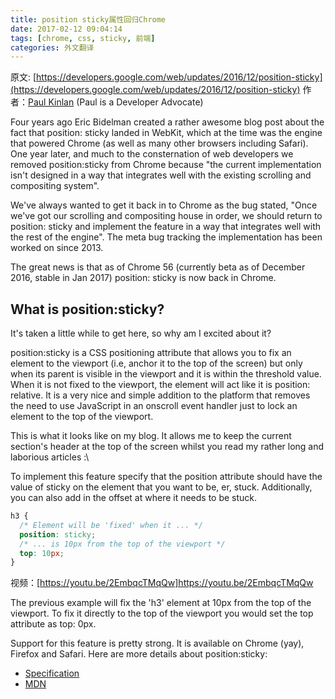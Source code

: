 ```yaml
---
title: position sticky属性回归Chrome
date: 2017-02-12 09:04:14
tags: [chrome, css, sticky, 前端]
categories: 外文翻译
---
```


原文:
[https://developers.google.com/web/updates/2016/12/position-sticky](https://developers.google.com/web/updates/2016/12/position-sticky)
作者：[Paul Kinlan](https://developers.google.com/web/resources/contributors#paulkinlan) (Paul is a Developer Advocate)

Four years ago Eric Bidelman created a rather awesome blog post about the fact that position: sticky landed in WebKit, which at the time was the engine that powered Chrome (as well as many other browsers including Safari). One year later, and much to the consternation of web developers we removed position:sticky from Chrome because "the current implementation isn't designed in a way that integrates well with the existing scrolling and compositing system".

<!-- more -->
We've always wanted to get it back in to Chrome as the bug stated, "Once we've got our scrolling and compositing house in order, we should return to position: sticky and implement the feature in a way that integrates well with the rest of the engine". The meta bug tracking the implementation has been worked on since 2013.

The great news is that as of Chrome 56 (currently beta as of December 2016, stable in Jan 2017) position: sticky is now back in Chrome.


## What is position:sticky?

It's taken a little while to get here, so why am I excited about it?

position:sticky is a CSS positioning attribute that allows you to fix an element to the viewport (i.e, anchor it to the top of the screen) but only when its parent is visible in the viewport and it is within the threshold value. When it is not fixed to the viewport, the element will act like it is position: relative. It is a very nice and simple addition to the platform that removes the need to use JavaScript in an onscroll event handler just to lock an element to the top of the viewport.

This is what it looks like on my blog. It allows me to keep the current section's header at the top of the screen whilst you read my rather long and laborious articles :\


To implement this feature specify that the position attribute should have the value of sticky on the element that you want to be, er, stuck. Additionally, you can also add in the offset at where it needs to be stuck.


```CSS
h3 {
  /* Element will be 'fixed' when it ... */
  position: sticky;
  /* ... is 10px from the top of the viewport */
  top: 10px;
}
```

视频：[https://youtu.be/2EmbqcTMqQw]https://youtu.be/2EmbqcTMqQw

The previous example will fix the 'h3' element at 10px from the top of the viewport. To fix it directly to the top of the viewport you would set the top attribute as top: 0px.

Support for this feature is pretty strong. It is available on Chrome (yay), Firefox and Safari. Here are more details about position:sticky:

- [Specification](https://drafts.csswg.org/css-position/#sticky-pos)
- [MDN](https://developer.mozilla.org/en/docs/Web/CSS/position#Sticky_positioning)
